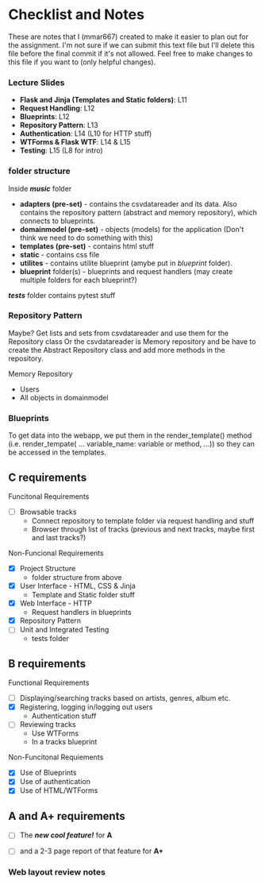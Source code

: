 # Checklist and Notes

These are notes that I (mmar667) created to make it easier to plan out for the assignment. I'm not sure if we can submit this text file but I'll delete this file before the final commit if it's not allowed. Feel free to make changes to this file if you want to (only helpful changes).

### Lecture Slides
- **Flask and Jinja (Templates and Static folders)**: L11
- **Request Handling**: L12
- **Blueprints**: L12
- **Repository Pattern**: L13
- **Authentication**: L14 (L10 for HTTP stuff)
- **WTForms & Flask WTF**: L14 & L15
- **Testing**: L15 (L8 for intro)

### folder structure

Inside ***music*** folder
- **adapters (pre-set)** - contains the csvdatareader and its data. Also contains the repository pattern (abstract and memory repository), which connects to blueprints.
- **domainmodel (pre-set)** - objects (models) for the application (Don't think we need to do something with this)
- **templates (pre-set)** - contains html stuff
- **static** - contains css file
- **utilites** - contains utilite blueprint (amybe put in *blueprint* folder).
- **blueprint** folder(s) - blueprints and request handlers (may create multiple folders for each blueprint?)

 ***tests*** folder contains pytest stuff

### Repository Pattern

Maybe? Get lists and sets from csvdatareader and use them for the Repository class
Or the csvdatareader is Memory repository and be have to create the Abstract Repository class and add more methods in the repository.

Memory Repository
- Users
- All objects in domainmodel

### Blueprints

To get data into the webapp, we put them in the render_template() method (i.e. render_tempate( ... variable_name: variable or method, ...)) so they can be accessed in the templates.

## C requirements

Funcitonal Requirements
- [ ] Browsable tracks
    - Connect repository to template folder via request handling and stuff
    - Browser through list of tracks (previous and next tracks, maybe first and last tracks?)

Non-Funcional Requirements
- [x] Project Structure
    - folder structure from above
- [X] User Interface - HTML, CSS & Jinja
    - Template and Static folder stuff
- [X] Web Interface - HTTP
    - Request handlers in blueprints
- [x] Repository Pattern
- [ ] Unit and Integrated Testing
    - tests folder

## B requirements

Functional Requirements
- [ ] Displaying/searching tracks based on artists, genres, album etc. 
- [X] Registering, logging in/logging out users
    - Authentication stuff
- [ ] Reviewing tracks
    - Use WTForms
    - In a tracks blueprint

Non-Funcitonal Requiements
- [X] Use of Blueprints
- [X] Use of authentication
- [X] Use of HTML/WTForms

## A and A+ requirements

- [ ] The ***new cool feature!*** for **A**

- [ ] and a 2-3 page report of that feature for **A+**


### Web layout review notes

<!--
- Top Tracks and Album look different (Track horizontal, Albums vertical)?
    - For space for the main content block
    - Maybe put them on same bar?
- The links are alright. You can have a blueprint/page for Home, blueprint/page for Authentication, combining the register, login, and logout, a blueprint/page for browsing tracks and albums (maybe two blueprints for each). Since you have a liked tracks link, maybe we should have a profile page (that could be our *cool feature* if that counts) containing reviews and liked tracks.
    - So blueprint for Home, Tracks/Album Browsing (maybe two blueprints?), Authentication, Profile?
- Should be actually browser for album since that wasn't in the requirements?
- Needs a main content block
- Other than that, good job with the layout!

Yeah I reckon we should have browsable tracks and albums? 

-->
